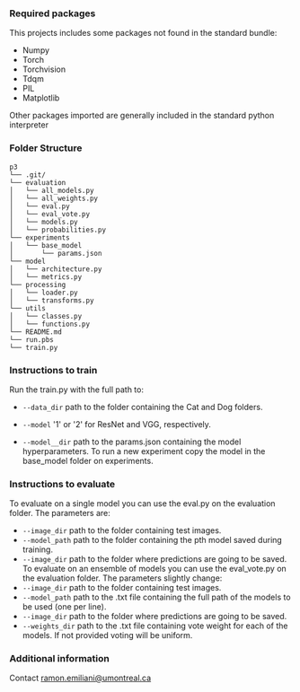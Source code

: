 
### Required packages
This projects includes some packages not found in the standard bundle:
- Numpy
- Torch
- Torchvision
- Tdqm
- PIL
- Matplotlib

Other packages imported are generally included in the standard python interpreter 

### Folder Structure
```
p3
└── .git/
└── evaluation
│   └── all_models.py
│   └── all_weights.py
│   └── eval.py
│   └── eval_vote.py
│   └── models.py
│   └── probabilities.py
└── experiments
│   └── base_model
│       └── params.json
└── model
│   └── architecture.py
│   └── metrics.py
└── processing
│   └── loader.py
│   └── transforms.py
└── utils
│   └── classes.py
│   └── functions.py
└── README.md
└── run.pbs
└── train.py
```

### Instructions to train
Run the train.py with the full path to:
* `--data_dir` path to the folder containing the Cat and Dog folders.

* `--model` '1' or '2' for ResNet and VGG, respectively.

* `--model__dir` path to the params.json containing the model hyperparameters. To run a new experiment
copy the model in the base_model folder on experiments.

### Instructions to evaluate
To evaluate on a single model you can use the eval.py on the evaluation folder. The parameters are:
* `--image_dir` path to the folder containing test images.
* `--model_path` path to the folder containing the pth model saved during training. 
* `--image_dir` path to the folder where predictions are going to be saved.
To evaluate on an ensemble of models you can use the eval_vote.py on the evaluation folder. The parameters slightly
 change:
* `--image_dir` path to the folder containing test images.
* `--model_path` path to the .txt file containing the full path of the models to be used (one per line). 
* `--image_dir` path to the folder where predictions are going to be saved.
* `--weights_dir` path to the .txt file containing vote weight for each of the models. If not provided voting will be
uniform.

### Additional information
Contact ramon.emiliani@umontreal.ca